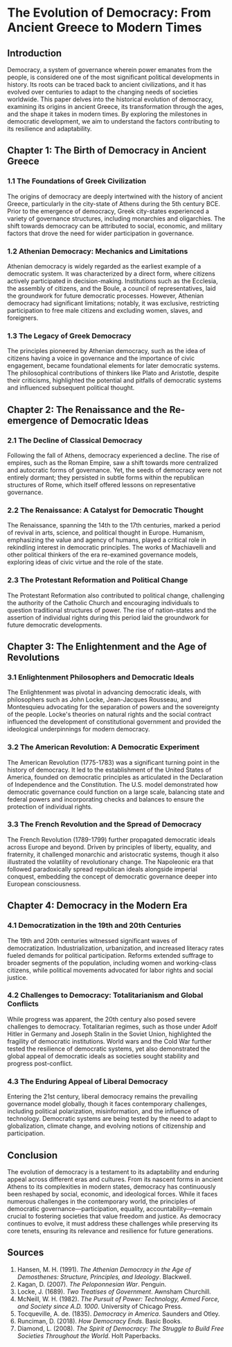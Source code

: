 # The Evolution of Democracy: From Ancient Greece to Modern Times

## Introduction

Democracy, a system of governance wherein power emanates from the people, is considered one of the most significant political developments in history. Its roots can be traced back to ancient civilizations, and it has evolved over centuries to adapt to the changing needs of societies worldwide. This paper delves into the historical evolution of democracy, examining its origins in ancient Greece, its transformation through the ages, and the shape it takes in modern times. By exploring the milestones in democratic development, we aim to understand the factors contributing to its resilience and adaptability.

## Chapter 1: The Birth of Democracy in Ancient Greece

### 1.1 The Foundations of Greek Civilization

The origins of democracy are deeply intertwined with the history of ancient Greece, particularly in the city-state of Athens during the 5th century BCE. Prior to the emergence of democracy, Greek city-states experienced a variety of governance structures, including monarchies and oligarchies. The shift towards democracy can be attributed to social, economic, and military factors that drove the need for wider participation in governance.

### 1.2 Athenian Democracy: Mechanics and Limitations

Athenian democracy is widely regarded as the earliest example of a democratic system. It was characterized by a direct form, where citizens actively participated in decision-making. Institutions such as the Ecclesia, the assembly of citizens, and the Boule, a council of representatives, laid the groundwork for future democratic processes. However, Athenian democracy had significant limitations; notably, it was exclusive, restricting participation to free male citizens and excluding women, slaves, and foreigners.

### 1.3 The Legacy of Greek Democracy

The principles pioneered by Athenian democracy, such as the idea of citizens having a voice in governance and the importance of civic engagement, became foundational elements for later democratic systems. The philosophical contributions of thinkers like Plato and Aristotle, despite their criticisms, highlighted the potential and pitfalls of democratic systems and influenced subsequent political thought.

## Chapter 2: The Renaissance and the Re-emergence of Democratic Ideas

### 2.1 The Decline of Classical Democracy

Following the fall of Athens, democracy experienced a decline. The rise of empires, such as the Roman Empire, saw a shift towards more centralized and autocratic forms of governance. Yet, the seeds of democracy were not entirely dormant; they persisted in subtle forms within the republican structures of Rome, which itself offered lessons on representative governance.

### 2.2 The Renaissance: A Catalyst for Democratic Thought

The Renaissance, spanning the 14th to the 17th centuries, marked a period of revival in arts, science, and political thought in Europe. Humanism, emphasizing the value and agency of humans, played a critical role in rekindling interest in democratic principles. The works of Machiavelli and other political thinkers of the era re-examined governance models, exploring ideas of civic virtue and the role of the state.

### 2.3 The Protestant Reformation and Political Change

The Protestant Reformation also contributed to political change, challenging the authority of the Catholic Church and encouraging individuals to question traditional structures of power. The rise of nation-states and the assertion of individual rights during this period laid the groundwork for future democratic developments.

## Chapter 3: The Enlightenment and the Age of Revolutions

### 3.1 Enlightenment Philosophers and Democratic Ideals

The Enlightenment was pivotal in advancing democratic ideals, with philosophers such as John Locke, Jean-Jacques Rousseau, and Montesquieu advocating for the separation of powers and the sovereignty of the people. Locke's theories on natural rights and the social contract influenced the development of constitutional government and provided the ideological underpinnings for modern democracy.

### 3.2 The American Revolution: A Democratic Experiment

The American Revolution (1775-1783) was a significant turning point in the history of democracy. It led to the establishment of the United States of America, founded on democratic principles as articulated in the Declaration of Independence and the Constitution. The U.S. model demonstrated how democratic governance could function on a large scale, balancing state and federal powers and incorporating checks and balances to ensure the protection of individual rights.

### 3.3 The French Revolution and the Spread of Democracy

The French Revolution (1789-1799) further propagated democratic ideals across Europe and beyond. Driven by principles of liberty, equality, and fraternity, it challenged monarchic and aristocratic systems, though it also illustrated the volatility of revolutionary change. The Napoleonic era that followed paradoxically spread republican ideals alongside imperial conquest, embedding the concept of democratic governance deeper into European consciousness.

## Chapter 4: Democracy in the Modern Era

### 4.1 Democratization in the 19th and 20th Centuries

The 19th and 20th centuries witnessed significant waves of democratization. Industrialization, urbanization, and increased literacy rates fueled demands for political participation. Reforms extended suffrage to broader segments of the population, including women and working-class citizens, while political movements advocated for labor rights and social justice.

### 4.2 Challenges to Democracy: Totalitarianism and Global Conflicts

While progress was apparent, the 20th century also posed severe challenges to democracy. Totalitarian regimes, such as those under Adolf Hitler in Germany and Joseph Stalin in the Soviet Union, highlighted the fragility of democratic institutions. World wars and the Cold War further tested the resilience of democratic systems, yet also demonstrated the global appeal of democratic ideals as societies sought stability and progress post-conflict.

### 4.3 The Enduring Appeal of Liberal Democracy

Entering the 21st century, liberal democracy remains the prevailing governance model globally, though it faces contemporary challenges, including political polarization, misinformation, and the influence of technology. Democratic systems are being tested by the need to adapt to globalization, climate change, and evolving notions of citizenship and participation.

## Conclusion

The evolution of democracy is a testament to its adaptability and enduring appeal across different eras and cultures. From its nascent forms in ancient Athens to its complexities in modern states, democracy has continuously been reshaped by social, economic, and ideological forces. While it faces numerous challenges in the contemporary world, the principles of democratic governance—participation, equality, accountability—remain crucial to fostering societies that value freedom and justice. As democracy continues to evolve, it must address these challenges while preserving its core tenets, ensuring its relevance and resilience for future generations.

## Sources

1. Hansen, M. H. (1991). *The Athenian Democracy in the Age of Demosthenes: Structure, Principles, and Ideology*. Blackwell.
2. Kagan, D. (2007). *The Peloponnesian War*. Penguin.
3. Locke, J. (1689). *Two Treatises of Government*. Awnsham Churchill.
4. McNeill, W. H. (1982). *The Pursuit of Power: Technology, Armed Force, and Society since A.D. 1000*. University of Chicago Press.
5. Tocqueville, A. de. (1835). *Democracy in America*. Saunders and Otley.
6. Runciman, D. (2018). *How Democracy Ends*. Basic Books.
7. Diamond, L. (2008). *The Spirit of Democracy: The Struggle to Build Free Societies Throughout the World*. Holt Paperbacks.